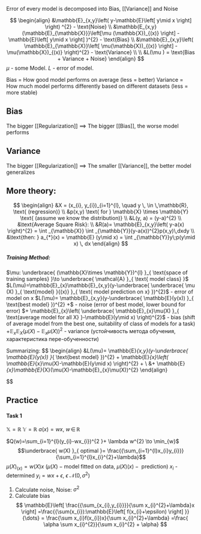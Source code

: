 Error of every model is decomposed into Bias, [[Variance]] and Noise 

$$
\begin{align}
&\mathbb{E}_{x,y}\left( y-\mathbb{E}\left[ y\mid x \right]  \right) ^{2} - \text{Noise} \\
&\mathbb{E_{x,y}(\mathbb{E}_{\mathbb{X}}}\left[\mu (\mathbb{X})_{(x)}  \right] - \mathbb{E}\left[ y\mid x \right]  )^{2} - \text{Bias}  \\
&\mathbb{E}_{x,y}\left( \mathbb{E}_{\mathbb{X}}\left[ \mu(\mathbb{X})_{(x)} \right] - \mu(\mathbb{X})_{(x)}  \right)^{2} - \text{Variance} \\ \\
&L(\mu ) = \text{Bias + Variance + Noise}
\end{align}
$$
$\mu$ - some Model. $L$ - error of model. 

Bias = How good model performs on average (less = better)
Variance = How much model performs differently based on different datasets (less = more stable)

## Bias
The bigger [[Regularization]] $\implies$ The bigger [[Bias]], the worse model performs
## Variance
The bigger [[Regularization]] $\implies$ The smaller [[Variance]], the better model generalizes

## More theory:
$$
\begin{align}
&X = (x_{i}, y_{i})_{i=1}^{l}, \quad y \, \in \,\mathbb{R}, \text{ (regression)} \\
&p(x,y) \text{ for } \mathbb{X} \times \mathbb{Y} \text{ (assume we know the distribution)} \\
&L(y, a) = (y-a)^{2} \\
&\text{Average Square Risk}: \\
&R(a)= \mathbb{E}_{x,y}\left( y-a(x) \right)^{2} = \int _{\mathbb{X}} \int _{\mathbb{Y}}(y-a(x))^{2}p(x,y)\,dxdy    \\
&\text{then: } a_{*}(x) = \mathbb{E} (y\mid x) = \int _{\mathbb{Y}}y\;p(y\mid x) \, dx  
\end{align}
$$
##### Training Method:
$\mu: \underbrace{ (\mathbb{X}\times \mathbb{Y})^{l} }_{ \text{space of training samples} }\to \underbrace{ \mathcal{A} }_{ \text{ model class} }$
$L(\mu)=\mathbb{E}_{x}\mathbb{E}_{x,y}(y-\underbrace{ \underbrace{ \mu (X) }_{ \text{model} }{(x)} }_{ \text{ model prediction on x} })^{2}$     - error of model on x
$L(\mu)= \mathbb{E}_{x,y}(y-\underbrace{ \mathbb{E}(y(x)) }_{ \text{best model} })^{2} +$          - noise (error of best model, lower bound for  error)
$+ \mathbb{E}_{x}\left( \underbrace{ \mathbb{E}_{x}\mu(X) }_{ \text{average model for all X} }-\mathbb{E}(y\mid x) \right)^{2}$    - bias (shift of average model from the best one, suitability of class of models for a task)
$+ \mathbb{E}_{x}\mathbb{E}_{X}(\mu(X)-\mathbb{E}_{x}\mu(X))^{2}$                    - variance (устойчивость метода обучения, характеристика пере-обученности)

Summarizing:
$$
\begin{align}
&L(\mu)= \mathbb{E}_{x,y}(y-\underbrace{ \mathbb{E}(y(x)) }_{ \text{best model} })^{2} + \mathbb{E}_{x}\left( \mathbb{E}_{x}\mu(X)-\mathbb{E}(y\mid x) \right)^{2} +  \\
&+ \mathbb{E}_{x}\mathbb{E}_{X}(\mu(X)-\mathbb{E}_{x}\mu(X))^{2}
\end{align}

$$


## Practice
#### Task 1
$\mathbb{X}=\mathbb{R}$
$\mathbb{Y}=\mathbb{R}$
$a(x)= wx$, $w\, \in \,\mathbb{R}$

$Q(w)=\sum_{i=1}^{l}(y_{i}-wx_{i})^{2 }+ \lambda w^{2} \to \min_{w}$ 
$$\underbrace{ w(X) }_{ optimal }= \frac{{\sum_{i=1}^{l}x_{i}y_{i}}}{\sum_{i=1}^{l}x_{i}^{2}+\lambda}$$
$\mu(X)_{(x)}=w(X)x$        ($\mu(X) - \text{model fitted on data, }\mu(X)(x) -\text{ prediction}$)
$x_{i}$ - determined
$y_{i} = wx + \epsilon$,    $\epsilon~\mathcal{N}(0, \sigma^{2})$ 

1. Calculate noise, Noise: $\sigma^{2}$
2. Calculate bias
$$
\mathbb{E}\left[ \frac{{\sum_{x_{i},y_{i}}}}{\sum x_{i}^{2}+\lambda}x \right] =\frac{{\sum(x_{i}):\mathbb{E}\left[ f(x_{i}+\epsilon) \right] }}{\dots} = \frac{\sum x_{i}f(x_{i})x}{\sum x_{i}^{2}+\lambda} =\frac{ \alpha \sum x_{i}^{2}}{\sum x_{i}^{2} + \alpha}
$$
